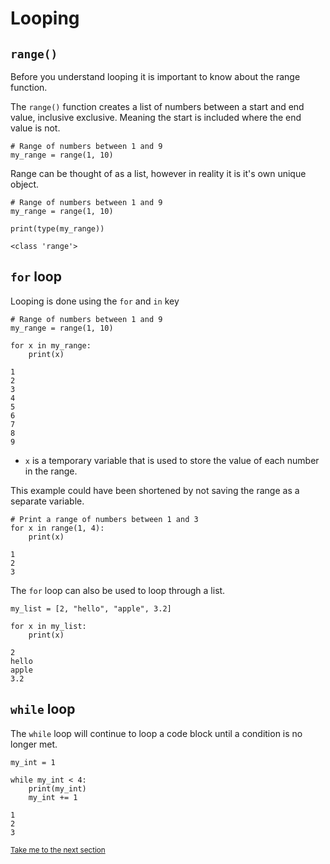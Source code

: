 # Looping

## `range()`

Before you understand looping it is important to know about the range function.

The `range()` function creates a list of numbers between a start and end value, inclusive exclusive. Meaning the start is included where the end value is not.

```python3
# Range of numbers between 1 and 9
my_range = range(1, 10)
```

Range can be thought of as a list, however in reality it is it's own unique object.

```python3
# Range of numbers between 1 and 9
my_range = range(1, 10)

print(type(my_range))
```

```Output
<class 'range'>
```

## `for` loop

Looping is done using the `for` and `in` key

```python3
# Range of numbers between 1 and 9
my_range = range(1, 10)

for x in my_range:
    print(x)
```

```Output
1
2
3
4
5
6
7
8
9
```

- `x` is a temporary variable that is used to store the value of each number in the range.

This example could have been shortened by not saving the range as a separate variable.

```python3
# Print a range of numbers between 1 and 3
for x in range(1, 4):
    print(x)
```

```Output
1
2
3
```

The `for` loop can also be used to loop through a list.

```python3
my_list = [2, "hello", "apple", 3.2]

for x in my_list:
    print(x)
```

```Output
2
hello
apple
3.2
```

## `while` loop

The `while` loop will continue to loop a code block until a condition is no longer met.

```python3
my_int = 1

while my_int < 4:
    print(my_int)
    my_int += 1
```

```Output
1
2
3
```

<sub>[Take me to the next section]()</sub>